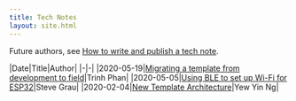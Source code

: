 ```yaml
---
title: Tech Notes
layout: site.html
---
```


Future authors, see [How to write and publish a tech note](how-to-write-and-publish-a-tech-note).

|Date|Title|Author|
|-|-|
|2020-05-19|[Migrating a template from development to field](migrating-a-template-from-development-to-field)|Trinh Phan|
|2020-05-05|[Using BLE to set up Wi-Fi for ESP32](using-ble-to-set-up-wi-fi-for-esp32)|Steve Grau|
|2020-02-04|[New Template Architecture](new-template-architecture-2020-02-04)|Yew Yin Ng|
